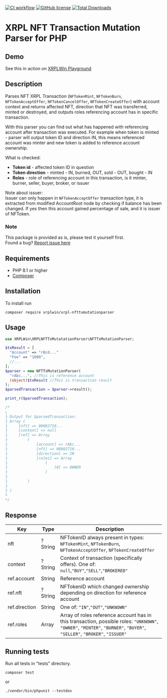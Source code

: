 [![CI workflow](https://github.com/XRPLWin/XRPL-NFTTxMutationParser/actions/workflows/main.yml/badge.svg)](https://github.com/XRPLWin/XRPL-NFTTxMutationParser/actions/workflows/main.yml)
[![GitHub license](https://img.shields.io/github/license/XRPLWin/XRPL-NFTTxMutationParser)](https://github.com/XRPLWin/XRPL-NFTTxMutationParser/blob/main/LICENSE)
[![Total Downloads](https://img.shields.io/packagist/dt/xrplwin/xrpl-nfttxmutationparser.svg?style=flat)](https://packagist.org/packages/xrplwin/xrpl-nfttxmutationparser)

# XRPL NFT Transaction Mutation Parser for PHP

## Demo

See this in action on [XRPLWin Playground](https://playground.xrpl.win/play/xrpl-nft-transaction-mutation-parser)

## Description

Parses NFT XRPL Transaction (`NFTokenMint`, `NFTokenBurn`, `NFTokenAcceptOffer`, `NFTokenCancelOffer`, `NFTokenCreateOffer`) with account context and returns affected NFT, direction that NFT was transferred, minted or destroyed, and outputs roles referencing account has in specific transaction.

With this parser you can find out what has happened with referencing account after transaction was executed. For example when token is minted - parser will output token ID and direction IN, this means referenced account was minter and new token is added to reference account ownership.

What is checked:

- **Token id** - affected token ID in question
- **Token direction** - minted - IN, burned, OUT, sold - OUT, bought - IN
- **Roles** - role of referencing account in this transaction, is it minter, burner, seller, buyer, broker, or issuer

Note about issuer:  
Issuer can only happen in `NFTokenAcceptOffer` transaction type, it is extracted from modified AccountRoot node by checking if balance has been changed. If yes then this account gained percentage of sale, and it is issuer of NFToken.

### Note

This package is provided as is, please test it yourself first.  
Found a bug? [Report issue here](https://github.com/XRPLWin/XRPL-NFTTxMutationParser/issues/new)

## Requirements
- PHP 8.1 or higher
- [Composer](https://getcomposer.org/)

## Installation
To install run

```
composer require xrplwin/xrpl-nfttxmutationparser
```

## Usage
```PHP
use XRPLWin\XRPLNFTTxMutatationParser\NFTTxMutationParser;

$txResult = [
  "Account" => "rBcd..." 
  "Fee" => "1000",
  //...
];
$parser = new NFTTxMutationParser(
  "rAbc...", //This is reference account
  (object)$txResult //This is transaction result
);
$parsedTransaction = $parser->result();

print_r($parsedTransaction);

/*
┐
├ Output for $parsedTransaction:
├ Array (
├     [nft] => 00082710...
├     [context] => null  
├     [ref] => Array
├         (
├             [account] => rAbc...  
├             [nft] => 00082710...
├             [direction] => IN
├             [roles] => Array
├                 (
├                     [0] => OWNER
├                 )
├
├         )
├
├ )
┴
*/
```

## Response

| Key  | Type | Description |
| ------------- | ------------- | ------------- |
| nft  | ?String  | NFTokenID always present in types: `NFTokenMint`, `NFTokenBurn`, `NFTokenAcceptOffer`, `NFTokenCreateOffer`  |
| context  | ?String  | Context of transaction (specifically offers). One of: `null`,`"BUY"`,`"SELL"`,`"BROKERED"` |
| ref.account  | String  | Reference account |
| ref.nft  | ?String  | NFTokenID which changed ownership depending on direction for reference account |
| ref.direction  | String  | One of: `"IN"`,`"OUT"`,`"UNKNOWN"` |
| ref.roles  | Array  | Array of roles reference account has in this transaction, possible roles: `"UNKNOWN"`, `"OWNER"`, `"MINTER"`, `"BURNER"`, `"BUYER"`, `"SELLER"`, `"BROKER"`, `"ISSUER"`  |

## Running tests
Run all tests in "tests" directory.
```
composer test
```
or
```
./vendor/bin/phpunit --testdox
```

